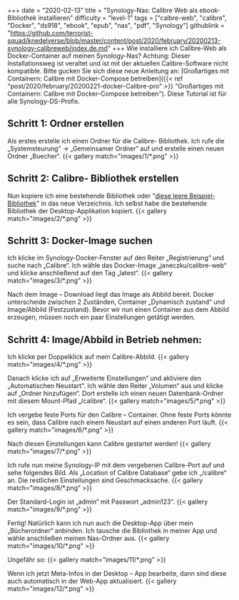 +++
date = "2020-02-13"
title = "Synology-Nas: Calibre Web als ebook-Bibliothek installieren"
difficulty = "level-1"
tags = ["calbre-web", "calibre", "Docker", "ds918", "ebook", "epub", "nas", "pdf", "Synology"]
githublink = "https://github.com/terrorist-squad/knedelverse/blob/master/content/post/2020/february/20200213-synology-calibreweb/index.de.md"
+++
Wie installiere ich Calibre-Web als Docker-Container auf meinen Synology-Nas?
Achtung: Dieser Installationsweg ist veraltet und ist mit der aktuellen Calibre-Software nicht kompatible. Bitte gucken Sie sich diese neue Anleitung an:
[Großartiges mit Containern: Calibre mit Docker-Compose betreiben]({{< ref "post/2020/february/20200221-docker-Calibre-pro" >}} "Großartiges mit Containern: Calibre mit Docker-Compose betreiben"). Diese Tutorial ist für alle Synology-DS-Profis.


## Schritt 1: Ordner erstellen
Als erstes erstelle ich einen Ordner für die Calibre- Bibliothek.  Ich rufe die „Systemsteurung“ ->  „Gemeinsamer Ordner“ auf und erstelle einen neuen Ordner „Buecher“.
{{< gallery match="images/1/*.png" >}}

##  Schritt 2: Calibre- Bibliothek erstellen
Nun kopiere ich eine bestehende Bibliothek oder "[diese leere Beispiel- Bibliothek](https://drive.google.com/file/d/1zfeU7Jh3FO_jFlWSuZcZQfQOGD0NvXBm/view)" in das neue Verzeichnis. Ich selbst habe die bestehende Bibliothek der Desktop-Applikation kopiert.
{{< gallery match="images/2/*.png" >}}


## Schritt 3: Docker-Image suchen
Ich klicke im Synology-Docker-Fenster auf den Reiter „Registrierung“ und suche nach „Calibre“. Ich wähle das Docker-Image „janeczku/calibre-web“ und klicke anschließend auf den Tag „latest“.
{{< gallery match="images/3/*.png" >}}

Nach dem Image – Download liegt das Image als Abbild bereit. Docker unterscheide zwischen 2 Zuständen, Container „Dynamisch zustand“ und Image/Abbild (Festzustand). Bevor wir nun einen Container aus dem Abbild erzeugen, müssen noch ein paar Einstellungen getätigt werden.

## Schritt 4: Image/Abbild in Betrieb nehmen:
Ich klicke per Doppelklick  auf mein Calibre-Abbild. 
{{< gallery match="images/4/*.png" >}}

Danach klicke ich auf „Erweiterte Einstellungen“ und aktiviere den „Automatischen Neustart". Ich wähle den Reiter „Volumen“ aus und klicke auf „Ordner hinzufügen“. Dort erstelle ich einen neuen Datenbank-Ordner mit diesem Mount-Pfad „/calibre“.
{{< gallery match="images/5/*.png" >}}

Ich vergebe feste Ports für den Calibre – Container. Ohne feste Ports könnte es sein, dass Calibre nach einem Neustart auf einen anderen Port läuft.
{{< gallery match="images/6/*.png" >}}

Nach diesen Einstellungen kann Calibre gestartet werden!
{{< gallery match="images/7/*.png" >}}

Ich rufe nun meine Synology-IP mit dem vergebenen Calibre-Port auf und sehe folgendes Bild. Als „Location of Calibre Database“ gebe ich „/calibre“ an. Die restlichen Einstellungen sind Geschmacksache.
{{< gallery match="images/8/*.png" >}}

Der Standard-Login ist „admin“ mit Passwort „admin123“. 
{{< gallery match="images/9/*.png" >}}

Fertig! Natürlich kann ich nun auch die Desktop-App über mein „Bücherordner“ anbinden. Ich  tausche die Bibliothek in meiner App und wähle anschließen meinen Nas-Ordner aus.
{{< gallery match="images/10/*.png" >}}

Ungefähr so:
{{< gallery match="images/11/*.png" >}}

Wenn ich jetzt Meta-Infos in der Desktop – App bearbeite, dann sind diese auch automatisch in der Web-App  aktualisiert.
{{< gallery match="images/12/*.png" >}}